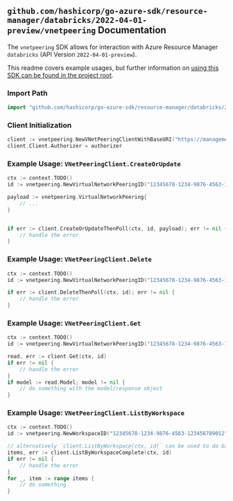 
## `github.com/hashicorp/go-azure-sdk/resource-manager/databricks/2022-04-01-preview/vnetpeering` Documentation

The `vnetpeering` SDK allows for interaction with Azure Resource Manager `databricks` (API Version `2022-04-01-preview`).

This readme covers example usages, but further information on [using this SDK can be found in the project root](https://github.com/hashicorp/go-azure-sdk/tree/main/docs).

### Import Path

```go
import "github.com/hashicorp/go-azure-sdk/resource-manager/databricks/2022-04-01-preview/vnetpeering"
```


### Client Initialization

```go
client := vnetpeering.NewVNetPeeringClientWithBaseURI("https://management.azure.com")
client.Client.Authorizer = authorizer
```


### Example Usage: `VNetPeeringClient.CreateOrUpdate`

```go
ctx := context.TODO()
id := vnetpeering.NewVirtualNetworkPeeringID("12345678-1234-9876-4563-123456789012", "example-resource-group", "workspaceName", "virtualNetworkPeeringName")

payload := vnetpeering.VirtualNetworkPeering{
	// ...
}


if err := client.CreateOrUpdateThenPoll(ctx, id, payload); err != nil {
	// handle the error
}
```


### Example Usage: `VNetPeeringClient.Delete`

```go
ctx := context.TODO()
id := vnetpeering.NewVirtualNetworkPeeringID("12345678-1234-9876-4563-123456789012", "example-resource-group", "workspaceName", "virtualNetworkPeeringName")

if err := client.DeleteThenPoll(ctx, id); err != nil {
	// handle the error
}
```


### Example Usage: `VNetPeeringClient.Get`

```go
ctx := context.TODO()
id := vnetpeering.NewVirtualNetworkPeeringID("12345678-1234-9876-4563-123456789012", "example-resource-group", "workspaceName", "virtualNetworkPeeringName")

read, err := client.Get(ctx, id)
if err != nil {
	// handle the error
}
if model := read.Model; model != nil {
	// do something with the model/response object
}
```


### Example Usage: `VNetPeeringClient.ListByWorkspace`

```go
ctx := context.TODO()
id := vnetpeering.NewWorkspaceID("12345678-1234-9876-4563-123456789012", "example-resource-group", "workspaceName")

// alternatively `client.ListByWorkspace(ctx, id)` can be used to do batched pagination
items, err := client.ListByWorkspaceComplete(ctx, id)
if err != nil {
	// handle the error
}
for _, item := range items {
	// do something
}
```
